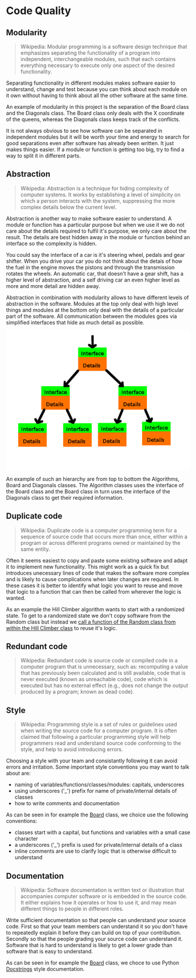 # Code Quality

## Modularity

> Wikipedia: Modular programming is a software design technique that
> emphasizes separating the functionality of a program into independent,
> interchangeable modules, such that each contains everything necessary
> to execute only one aspect of the desired functionality.

Separating functionality in different modules makes software easier to
understand, change and test because you can think about each module on
it own without having to think about all the other software at the
same time.

An example of modularity in this project is the separation of
the Board class and the Diagonals class. The Board class only deals
with the X coordinate of the queens, whereas the Diagonals class keeps
track of the conflicts.

It is not always obvious to see how software can be separated in
independent modules but it will be worth your time and energy to
search for good separations even after software has already been
written. It just makes things easier. If a module or function is
getting too big, try to find a way to split it in different parts.

## Abstraction

> Wikipedia: Abstraction is a technique for hiding complexity of
> computer systems. It works by establishing a level of simplicity on
> which a person interacts with the system, suppressing the more complex
> details below the current level.

Abstraction is another way to make software easier to understand. A
module or function has a particular purpose but when we use it we do
not care about the details required to fulfil it's purpose, we only
care about the result. The details are best hidden away in the module
or function behind an interface so the complexity is hidden.

You could say the interface of a car is it's steering wheel, pedals
and gear shifter. When you drive your car you do not think about the
detais of how the fuel in the engine moves the pistons and through the
transmission rotates the wheels. An automatic car, that doesn't have a
gear shift, has a higher level of abstraction, and a self driving car
an even higher level as more and more detail are hidden away.

Abstraction in combination with modularity allows to have different
levels of abstraction in the software. Modules at the top only deal
with high level things and modules at the bottom only deal with the
details of a particular part of the software. All communication
between the modules goes via simplified interfaces that hide as much
detail as possible.

<img src="https://github.com/bterwijn/NQueens/blob/master/docs/AbstractionHierarchy.png">

An example of such an hierarchy are from top to bottom the Algorithms,
Board and Diagonals classes. The Algorithm classes uses the interface
of the Board class and the Board class in turn uses the interface of
the Diagonals class to get their required information.

## Duplicate code

> Wikipedia: Duplicate code is a computer programming term for a
> sequence of source code that occurs more than once, either within a
> program or across different programs owned or maintained by the same
> entity.

Often it seems easiest to copy and paste some existing software and
adapt it to implement new functionality. This might work as a quick
fix but introduces unecessary lines of code that makes the software
more complex and is likely to cause complications when later changes
are required. In these cases it is better to identify what logic you
want to reuse and move that logic to a function that can then be
called from wherever the logic is wanted.

As an example the Hill Climber algorithm wants to start with a
randomized state. To get to a randomized state we don't copy software
from the Random class but instead we [call a function of the Random
class from within the Hill Climber
class](https://github.com/bterwijn/NQueens/blob/master/NQueens/IterativeAlgorithms/HillClimber.py#L11)
to reuse it's logic.

## Redundant code

> Wikipedia: Redundant code is source code or compiled code in a
> computer program that is unnecessary, such as: recomputing a value
> that has previously been calculated and is still available, code that
> is never executed (known as unreachable code), code which is executed
> but has no external effect (e.g., does not change the output produced
> by a program; known as dead code).



## Style

> Wikipedia: Programming style is a set of rules or guidelines used when
> writing the source code for a computer program. It is often claimed
> that following a particular programming style will help programmers
> read and understand source code conforming to the style, and help to
> avoid introducing errors.

Choosing a style with your team and consistantly following it can
avoid errors and irritation. Some important style conventions you may
want to talk about are:

* naming of variables/functions/classes/modules: capitals, underscores
* using underscores ('_') prefix for name of private/internal details of classes
* how to write comments and documentation

As can be seen in for example the
[Board](https://github.com/bterwijn/NQueens/blob/master/NQueens/Board/Board.py)
class, we choice use the following conventions:

* classes start with a capital, but functions and variables with a small case character
* a underscores ('_') prefix is used for private/internal details of a class
* inline comments are use to clarify logic that is otherwise difficult to understand


## Documentation

> Wikipedia: Software documentation is written text or illustration that
> accompanies computer software or is embedded in the source code. It
> either explains how it operates or how to use it, and may mean
> different things to people in different roles.

Write sufficient documentation so that people can understand your
source code. First so that your team members can understand it so you
don't have to repeatedly explain it before they can build on top of
your contribution. Secondly so that the people grading your source
code can understand it. Software that is hard to understand is likely
to get a lower grade than software that is easy to understand.

As can be seen in for example the
[Board](https://github.com/bterwijn/NQueens/blob/master/NQueens/Board/Board.py)
class, we choce to use Python
[Docstrings](https://www.python.org/dev/peps/pep-0257/) style
documentation.

